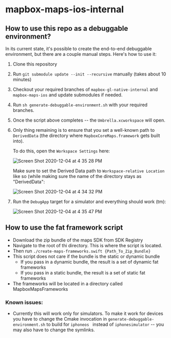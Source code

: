 # mapbox-maps-ios-internal

## How to use this repo as a debuggable environment?

In its current state, it's possible to create the end-to-end debuggable environment, but there are a couple manual steps. Here's how to use it:
1. Clone this repository
2. Run `git submodule update --init --recursive` manually (takes about 10 minutes)
3. Checkout your required branches of `mapbox-gl-native-internal` and `mapbox-maps-ios` and update submodules if needed.
4. Run `sh generate-debuggable-environment.sh` with your required branches. 
5. Once the script above completes -- the `Umbrella.xcworkspace` will open.
6. Only thing remaining is to ensure that you set a well-known path to `DerivedData` (the directory where `MapboxCoreMaps.framework` gets built into). 

   To do this, open the `Workspace Settings` here:

   ![Screen Shot 2020-12-04 at 4 35 28 PM](https://user-images.githubusercontent.com/6844889/101218237-bb254e80-3650-11eb-80e3-f266dd28962a.png)

   Make sure to set the Derived Data path to `Workspace-relative Location` like so (while making sure the name of the directory stays as "DerivedData":
   
   ![Screen Shot 2020-12-04 at 4 34 32 PM](https://user-images.githubusercontent.com/6844889/101218467-1d7e4f00-3651-11eb-9ae9-38ce705c91b6.png)

7. Run the `DebugApp` target for a simulator and everything should work (tm):
   
   ![Screen Shot 2020-12-04 at 4 35 47 PM](https://user-images.githubusercontent.com/6844889/101218658-7bab3200-3651-11eb-9933-c1f8420695dd.png)

## How to use the fat framework script

* Download the zip bundle of the maps SDK from SDK Registry
* Navigate to the root of thi directory. This is where the script is located.
* Then run `./create-maps-frameworks.swift {Path_To_Zip_Bundle}`
* This script does not care if the bundle is the static or dynamic bundle
    * If you pass in a dynamic bundle, the result is a set of dynamic fat frameworks
    * If you pass in a static bundle, the result is a set of static fat frameworks
* The frameworks will be located in a directory called MapboxMapsFrameworks

### Known issues:
- Currently this will work only for simulators. To make it work for devices you have to change the Cmake invocation in `generate-debuggable-environment.sh` to build for `iphoneos ` instead of `iphonesimulator` -- you may also have to change the symlinks.
